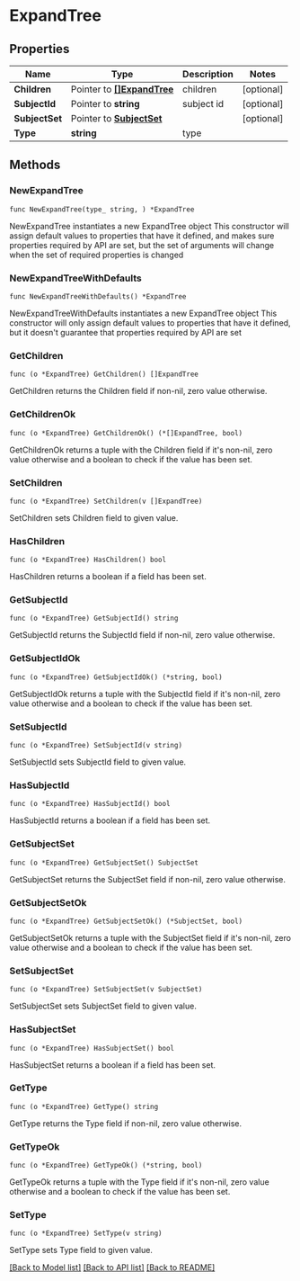 # ExpandTree

## Properties

Name | Type | Description | Notes
------------ | ------------- | ------------- | -------------
**Children** | Pointer to [**[]ExpandTree**](ExpandTree.md) | children | [optional] 
**SubjectId** | Pointer to **string** | subject id | [optional] 
**SubjectSet** | Pointer to [**SubjectSet**](SubjectSet.md) |  | [optional] 
**Type** | **string** | type | 

## Methods

### NewExpandTree

`func NewExpandTree(type_ string, ) *ExpandTree`

NewExpandTree instantiates a new ExpandTree object
This constructor will assign default values to properties that have it defined,
and makes sure properties required by API are set, but the set of arguments
will change when the set of required properties is changed

### NewExpandTreeWithDefaults

`func NewExpandTreeWithDefaults() *ExpandTree`

NewExpandTreeWithDefaults instantiates a new ExpandTree object
This constructor will only assign default values to properties that have it defined,
but it doesn't guarantee that properties required by API are set

### GetChildren

`func (o *ExpandTree) GetChildren() []ExpandTree`

GetChildren returns the Children field if non-nil, zero value otherwise.

### GetChildrenOk

`func (o *ExpandTree) GetChildrenOk() (*[]ExpandTree, bool)`

GetChildrenOk returns a tuple with the Children field if it's non-nil, zero value otherwise
and a boolean to check if the value has been set.

### SetChildren

`func (o *ExpandTree) SetChildren(v []ExpandTree)`

SetChildren sets Children field to given value.

### HasChildren

`func (o *ExpandTree) HasChildren() bool`

HasChildren returns a boolean if a field has been set.

### GetSubjectId

`func (o *ExpandTree) GetSubjectId() string`

GetSubjectId returns the SubjectId field if non-nil, zero value otherwise.

### GetSubjectIdOk

`func (o *ExpandTree) GetSubjectIdOk() (*string, bool)`

GetSubjectIdOk returns a tuple with the SubjectId field if it's non-nil, zero value otherwise
and a boolean to check if the value has been set.

### SetSubjectId

`func (o *ExpandTree) SetSubjectId(v string)`

SetSubjectId sets SubjectId field to given value.

### HasSubjectId

`func (o *ExpandTree) HasSubjectId() bool`

HasSubjectId returns a boolean if a field has been set.

### GetSubjectSet

`func (o *ExpandTree) GetSubjectSet() SubjectSet`

GetSubjectSet returns the SubjectSet field if non-nil, zero value otherwise.

### GetSubjectSetOk

`func (o *ExpandTree) GetSubjectSetOk() (*SubjectSet, bool)`

GetSubjectSetOk returns a tuple with the SubjectSet field if it's non-nil, zero value otherwise
and a boolean to check if the value has been set.

### SetSubjectSet

`func (o *ExpandTree) SetSubjectSet(v SubjectSet)`

SetSubjectSet sets SubjectSet field to given value.

### HasSubjectSet

`func (o *ExpandTree) HasSubjectSet() bool`

HasSubjectSet returns a boolean if a field has been set.

### GetType

`func (o *ExpandTree) GetType() string`

GetType returns the Type field if non-nil, zero value otherwise.

### GetTypeOk

`func (o *ExpandTree) GetTypeOk() (*string, bool)`

GetTypeOk returns a tuple with the Type field if it's non-nil, zero value otherwise
and a boolean to check if the value has been set.

### SetType

`func (o *ExpandTree) SetType(v string)`

SetType sets Type field to given value.



[[Back to Model list]](../README.md#documentation-for-models) [[Back to API list]](../README.md#documentation-for-api-endpoints) [[Back to README]](../README.md)


